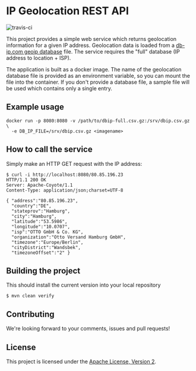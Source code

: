 IP Geolocation REST API
=======================
![travis-ci](https://travis-ci.org/shopping24/geoip-dbip-rest-api.svg)

This project provides a simple web service which returns geolocation information for a given IP address. Geolocation
data is loaded from a [db-ip.com geoip database](https://db-ip.com/db/) file. The service requires the "full" database
(IP address to location + ISP).

The application is built as a docker image. The name of the geolocation database file is provided as an environment
variable, so you can mount the file into the container. If you don't provide a database file, a sample file will be
used which contains only a single entry.

## Example usage

    docker run -p 8080:8080 -v /path/to/dbip-full.csv.gz:/srv/dbip.csv.gz \
      -e DB_IP_FILE=/srv/dbip.csv.gz <imagename>

## How to call the service

Simply make an HTTP GET request with the IP address:

    $ curl -i http://localhost:8080/80.85.196.23
    HTTP/1.1 200 OK
    Server: Apache-Coyote/1.1
    Content-Type: application/json;charset=UTF-8
    
    { "address":"80.85.196.23",
      "country":"DE",
      "stateprov":"Hamburg",
      "city":"Hamburg",
      "latitude":"53.5986",
      "longitude":"10.0707",
      "isp":"OTTO GmbH & Co. KG",
      "organization":"Otto Versand Hamburg GmbH",
      "timezone":"Europe/Berlin",
      "cityDistrict":"Wandsbek",
      "timezoneOffset":"2" }

## Building the project

This should install the current version into your local repository

    $ mvn clean verify

## Contributing

We're looking forward to your comments, issues and pull requests!

## License

This project is licensed under the [Apache License, Version 2](http://www.apache.org/licenses/LICENSE-2.0.html).
